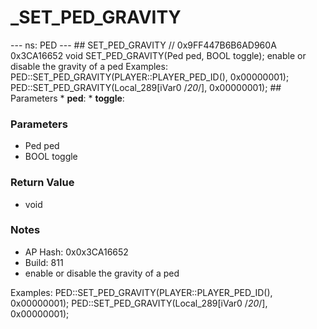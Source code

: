 # _SET_PED_GRAVITY

--- ns: PED --- ## SET_PED_GRAVITY  // 0x9FF447B6B6AD960A 0x3CA16652 void SET_PED_GRAVITY(Ped ped, BOOL toggle);  enable or disable the gravity of a ped Examples: PED::SET_PED_GRAVITY(PLAYER::PLAYER_PED_ID(), 0x00000001); PED::SET_PED_GRAVITY(Local_289[iVar0 /*20*/], 0x00000001);  ## Parameters * **ped**: * **toggle**:

### Parameters
* Ped ped
* BOOL toggle

### Return Value
* void

### Notes
* AP Hash: 0x0x3CA16652
* Build: 811
* enable or disable the gravity of a ped

Examples:
PED::SET_PED_GRAVITY(PLAYER::PLAYER_PED_ID(), 0x00000001);
PED::SET_PED_GRAVITY(Local_289[iVar0 /*20*/], 0x00000001);

